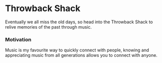 # Throwback Shack

Eventually we all miss the old days, so head into the Throwback Shack to relive memories of the past through music.

### Motivation

Music is my favourite way to quickly connect with people, knowing and appreciating music from all generations allows you to connect with anyone.